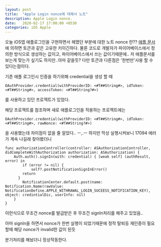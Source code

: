 ```yaml
---
layout: post
title:  "Apple Login nonce에 대해서 노트"
description: Apple Login nonce.
date:   2020-02-17 17:00:00 +0530
categories: iOS Apple 
---
```

오늘 iOS앱 애플로그인을 구현하면서 헤맸던 부분에 대한 노트
nonce 란??
[애플 문서]에 의하면 토큰과 같은 고유한 키이긴하다.
물론 코드로 개발자가 파이어베이스에서 정의한 방식으로 생성하는 값이고, 파이어베이스에서 쓰는 값이기때문에.. 저 애플문서를 보는게 맞는가 싶기도 하지만..아마 같을듯?
다만 토큰과 다른점은 '한번만'사용 할 수 있다는점이다.

기존 애플 로그인시 인증을 하기위해 credential을 생성 할 때  
```
OAuthProvider.credential(withProviderID: <#T##String#>, idToken: <#T##String#>, accessToken: <#T##String?#>)
```
를 사용하고 있던 프로젝트가 있었다.

해당 프로젝트를 참조하며 새로 애플로그인을 적용하는 프로젝트에는
```
OAuthProvider.credential(withProviderID: <#T##String#>, idToken: <#T##String#>, rawNonce: <#T##String?#>)
```
을 사용했는데 차이점이 없을 줄 알았다.. ㅡ,.ㅡ
하지만 막상 실행시켜보니 17094 에러가 계속 나길래 찾아봤더니

```
func authorizationController(controller: ASAuthorizationController, didCompleteWithAuthorization authorization: ASAuthorization) {
    Auth.auth().signIn(with: credential) { [weak self] (authResult, error) in
        if (error != nil) {
            self?.postNotificationSignInError()
        return
      }
        NotificationCenter.default.post(name: Notification.Name(rawValue: NotificationDefine.APPLE_WITHRAWAL_LOGIN_SUCEESS_NOTIFICATION_KEY), object: credintialDic, userInfo: nil)
    }
}
```

이런식으로 무조건 nonce를 발급받은 후 무조건 signIn처리를 해주고 있었음..

아마 signIn을 하면서 nonce가 한번 실행이 되었기때문에 정작 탈퇴등 재인증이 필요할때 해당 nonce가 invalid한 값이 된듯

분기처리를 해놨더니 정상작동한다.


[애플 문서]: https://developer.apple.com/documentation/storekit/skpaymentdiscount/3043531-nonce
